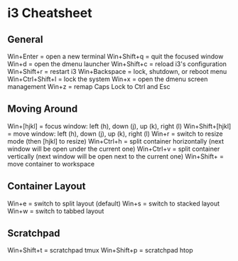 # i3 Cheatsheet

## General

Win+Enter = open a new terminal
Win+Shift+q = quit the focused window
Win+d = open the dmenu launcher
Win+Shift+c = reload i3's configuration
Win+Shift+r = restart i3
Win+Backspace = lock, shutdown, or reboot menu
Win+Ctrl+Shift+l = lock the system
Win+x = open the dmenu screen management
Win+z = remap Caps Lock to Ctrl and Esc

## Moving Around

Win+[hjkl] = focus window: left (h), down (j), up (k), right (l)
Win+Shift+[hjkl] = move window: left (h), down (j), up (k), right (l)
Win+r = switch to resize mode (then [hjkl] to resize)
Win+Ctrl+h = split container horizontally (next window will be open under the current one)
Win+Ctrl+v = split container vertically (next window will be open next to the current one)
Win+Shift+<number> = move container to workspace <number>

## Container Layout

Win+e = switch to split layout (default)
Win+s = switch to stacked layout
Win+w = switch to tabbed layout

## Scratchpad

Win+Shift+t = scratchpad tmux
Win+Shift+p = scratchpad htop
